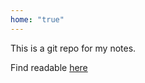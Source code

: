```yaml
---
home: "true"
---
```


This is a git repo for my notes.

Find readable [here](https://player1041.github.io/notes)
